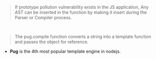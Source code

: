 
<blockquote>
If prototype pollution vulnerability exists in the JS application,
Any AST can be inserted in the function by making it insert during the Parser or Compiler process.
</blockquote>  

<br/>

<blockquote>
The pug.compile function converts a string into a template function and passes the object for reference.
</blockquote>

* **Pug** is the 4th most popular template engine in nodejs.